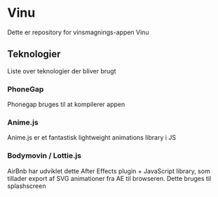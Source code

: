 # Vinu
Dette er repository for vinsmagnings-appen Vinu

## Teknologier
Liste over teknologier der bliver brugt

### PhoneGap
Phonegap bruges til at kompilerer appen

### Anime.js
Anime.js er et fantastisk lightweight animations library i JS

### Bodymovin / Lottie.js
AirBnb har udviklet dette After Effects plugin + JavaScript library, som tillader export af SVG animationer fra AE til browseren. Dette bruges til splashscreen